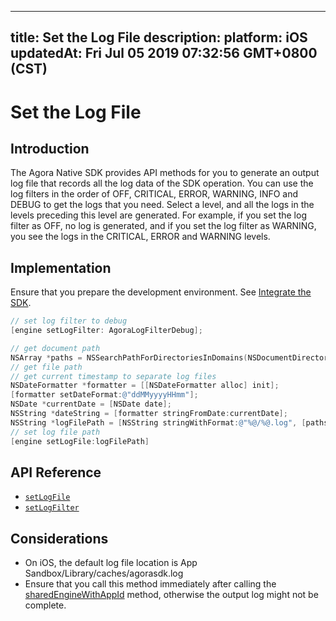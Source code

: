 
---
title: Set the Log File
description: 
platform: iOS
updatedAt: Fri Jul 05 2019 07:32:56 GMT+0800 (CST)
---
# Set the Log File
## Introduction
The Agora Native SDK provides API methods for you to generate an output log file that records all the log data of the SDK operation. You can use the log filters in the order of OFF, CRITICAL, ERROR, WARNING, INFO and DEBUG to get the logs that you need. Select a level, and all the logs in the levels preceding this level are generated. For example, if you set the log filter as OFF, no log is generated, and if you set the log filter as WARNING, you see the logs in the CRITICAL, ERROR and WARNING levels.

## Implementation
Ensure that you prepare the development environment. See [Integrate the SDK](../../en/Voice/android_video.md).

```Objective-C
// set log filter to debug
[engine setLogFilter: AgoraLogFilterDebug];

// get document path
NSArray *paths = NSSearchPathForDirectoriesInDomains(NSDocumentDirectory, NSUserDomainMask, YES);
// get file path
// get current timestamp to separate log files
NSDateFormatter *formatter = [[NSDateFormatter alloc] init];
[formatter setDateFormat:@"ddMMyyyyHHmm"];
NSDate *currentDate = [NSDate date];
NSString *dateString = [formatter stringFromDate:currentDate];
NSString *logFilePath = [NSString stringWithFormat:@"%@/%@.log", [paths objectAtIndex:0], dateString];
// set log file path
[engine setLogFile:logFilePath]
```

## API Reference

- [`setLogFile`](https://docs.agora.io/en/Voice/API%20Reference/oc/Classes/AgoraRtcEngineKit.html?transId=8d992290-01c1-11e9-a659-33e4b5b761ac#//api/name/setLogFile:)
- [`setLogFilter`](https://docs.agora.io/en/Voice/API%20Reference/oc/Classes/AgoraRtcEngineKit.html?transId=8d992290-01c1-11e9-a659-33e4b5b761ac#//api/name/setLogFilter:)

## Considerations
- On iOS, the default log file location is App Sandbox/Library/caches/agorasdk.log
- Ensure that you call this method immediately after calling the [sharedEngineWithAppId](https://docs.agora.io/en/Voice/API%20Reference/oc/Classes/AgoraRtcEngineKit.html#//api/name/sharedEngineWithAppId:delegate:) method, otherwise the output log might not be complete.
